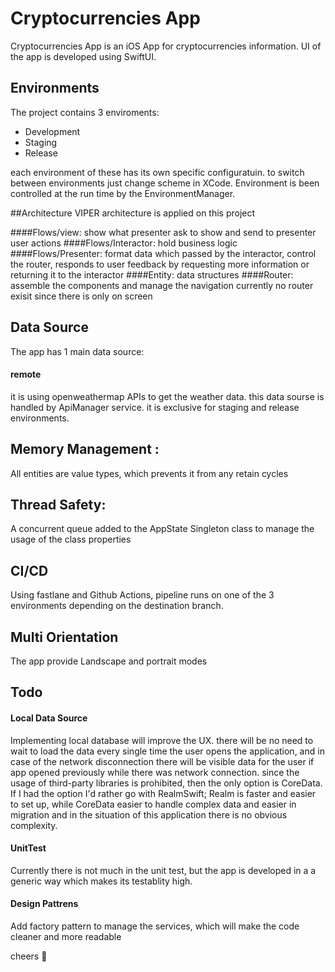 # Cryptocurrencies App

Cryptocurrencies App is an iOS App for cryptocurrencies information.
UI of the app is developed using SwiftUI.


## Environments
The project contains 3 enviroments:
- Development
- Staging
- Release

each environment of these has its own specific configuratuin.
to switch between environments just change scheme in XCode.
Environment is been controlled at the run time by the EnvironmentManager.


##Architecture
VIPER architecture is applied on this project

####Flows/view:
 show what presenter ask to show and send to presenter user actions
####Flows/Interactor:
 hold business logic
####Flows/Presenter:
 format data which passed by the interactor, control the router, responds to user feedback by requesting more information or returning it to the interactor
####Entity:
 data structures
####Router:
 assemble the components and manage the navigation
currently no router exisit since there is only on screen


## Data Source
The app has 1 main data source:



#### remote
it is using openweathermap APIs to get the weather data.
this data sourse is handled by ApiManager service.
it is exclusive for staging and release environments.


## Memory Management :
All entities are value types, which prevents it from any retain cycles 

## Thread Safety:
A concurrent queue added to the AppState Singleton class to manage the usage of the class properties


## CI/CD
Using fastlane and Github Actions, pipeline runs on one of the 3 environments depending on the destination branch.

## Multi Orientation
The app provide Landscape and portrait modes


## Todo
#### Local Data Source
Implementing local database will improve the UX. there will be no need to wait to load the data every single time the user opens the application, and in case of the network disconnection there will be visible data for the user if app opened previously while there was network connection.
since the usage of third-party libraries is prohibited, then the only option is CoreData. If I had the option I'd rather go with RealmSwift; Realm is faster and easier to set up, while CoreData easier to handle complex data and easier in migration and in the situation of this application there is no obvious complexity.


#### UnitTest
Currently there is not much in the unit test, but the app is developed in a a generic way which makes its testablity high.


#### Design Pattrens
Add factory pattern to manage the services, which will make the code cleaner and more readable



cheers 🍻
